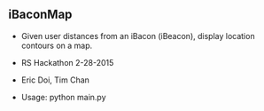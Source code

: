 ## iBaconMap

* Given user distances from an iBacon (iBeacon), display location contours on a map.
* RS Hackathon 2-28-2015
* Eric Doi, Tim Chan

* Usage: python main.py
